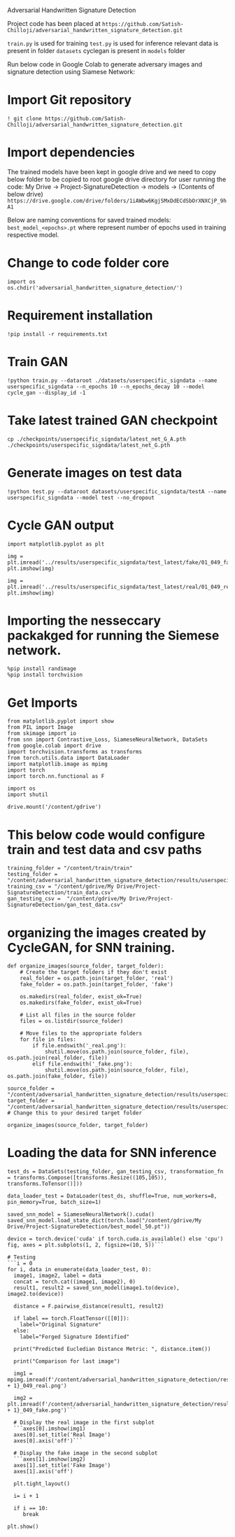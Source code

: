 Adversarial Handwritten Signature Detection

Project code has been placed at `https://github.com/Satish-Chilloji/adversarial_handwritten_signature_detection.git`

`train.py` is used for training
`test.py` is used for inference
relevant data is present in folder `datasets`
cyclegan is present in  `models` folder

Run below code in Google Colab to generate adversary images and signature detection using Siamese Network:

# Import Git repository
`! git clone https://github.com/Satish-Chilloji/adversarial_handwritten_signature_detection.git`

# Import dependencies
The trained models have been kept in google drive and we need to copy below folder to be copied to root google drive directory for user running the code:
My Drive -> Project-SignatureDetection -> models -> (Contents of below drive)
`https://drive.google.com/drive/folders/1iAWbw6KgjSMxDdECdSbOrXNXCjP_9hA1`

Below are naming conventions for saved trained models:
`best_model_<epochs>.pt`
where <epochs> represent number of epochs used in training respective model.

# Change to code folder core
```
import os
os.chdir('adversarial_handwritten_signature_detection/')
```

# Requirement installation
`!pip install -r requirements.txt`

# Train GAN
`!python train.py --dataroot ./datasets/userspecific_signdata --name userspecific_signdata --n_epochs 10 --n_epochs_decay 10 --model cycle_gan --display_id -1`

# Take latest trained GAN checkpoint
`cp ./checkpoints/userspecific_signdata/latest_net_G_A.pth ./checkpoints/userspecific_signdata/latest_net_G.pth`

# Generate images on test data
`!python test.py --dataroot datasets/userspecific_signdata/testA --name userspecific_signdata --model test --no_dropout`

# Cycle GAN output
```
import matplotlib.pyplot as plt

img = plt.imread('../results/userspecific_signdata/test_latest/fake/01_049_fake.png')
plt.imshow(img)

img = plt.imread('../results/userspecific_signdata/test_latest/real/01_049_real.png')
plt.imshow(img)
```

# Importing the nesseccary packakged for running the Siemese network.
```
%pip install randimage
%pip install torchvision
```

# Get Imports
```
from matplotlib.pyplot import show
from PIL import Image
from skimage import io
from snn import Contrastive_Loss, SiameseNeuralNetwork, DataSets
from google.colab import drive
import torchvision.transforms as transforms
from torch.utils.data import DataLoader
import matplotlib.image as mpimg
import torch
import torch.nn.functional as F

import os
import shutil

drive.mount('/content/gdrive')
```

# This below code would configure train and test data and csv paths
```
training_folder = "/content/train/train"
testing_folder = "/content/adversarial_handwritten_signature_detection/results/userspecific_signdata/test_latest"
training_csv = "/content/gdrive/My Drive/Project-SignatureDetection/train_data.csv"
gan_testing_csv =  "/content/gdrive/My Drive/Project-SignatureDetection/gan_test_data.csv"
```

# organizing the images created by CycleGAN, for SNN training.
```
def organize_images(source_folder, target_folder):
    # Create the target folders if they don't exist
    real_folder = os.path.join(target_folder, 'real')
    fake_folder = os.path.join(target_folder, 'fake')

    os.makedirs(real_folder, exist_ok=True)
    os.makedirs(fake_folder, exist_ok=True)

    # List all files in the source folder
    files = os.listdir(source_folder)

    # Move files to the appropriate folders
    for file in files:
        if file.endswith('_real.png'):
            shutil.move(os.path.join(source_folder, file), os.path.join(real_folder, file))
        elif file.endswith('_fake.png'):
            shutil.move(os.path.join(source_folder, file), os.path.join(fake_folder, file))

source_folder = "/content/adversarial_handwritten_signature_detection/results/userspecific_signdata/test_latest/images"
target_folder = "/content/adversarial_handwritten_signature_detection/results/userspecific_signdata/test_latest/"  # Change this to your desired target folder

organize_images(source_folder, target_folder)
```


# Loading the data for SNN inference
```
test_ds = DataSets(testing_folder, gan_testing_csv, transformation_fn = transforms.Compose([transforms.Resize((105,105)), transforms.ToTensor()]))

data_loader_test = DataLoader(test_ds, shuffle=True, num_workers=8, pin_memory=True, batch_size=1)

saved_snn_model = SiameseNeuralNetwork().cuda()
saved_snn_model.load_state_dict(torch.load("/content/gdrive/My Drive/Project-SignatureDetection/best_model_50.pt"))

device = torch.device('cuda' if torch.cuda.is_available() else 'cpu')
fig, axes = plt.subplots(1, 2, figsize=(10, 5))```

# Testing
```i = 0
for i, data in enumerate(data_loader_test, 0):
  image1, image2, label = data
  concat = torch.cat((image1, image2), 0)
  result1, result2 = saved_snn_model(image1.to(device), image2.to(device))

  distance = F.pairwise_distance(result1, result2)

  if label == torch.FloatTensor([[0]]):
    label="Original Signature"
  else:
    label="Forged Signature Identified"

  print("Predicted Eucledian Distance Metric: ", distance.item())

  print("Comparison for last image")

  img1 = mpimg.imread(f'/content/adversarial_handwritten_signature_detection/results/userspecific_signdata/test_latest/real/0{i + 1}_049_real.png')

  img2 = plt.imread(f'/content/adversarial_handwritten_signature_detection/results/userspecific_signdata/test_latest/fake/0{i + 1}_049_fake.png')```

  # Display the real image in the first subplot
  ```axes[0].imshow(img1)
  axes[0].set_title('Real Image')
  axes[0].axis('off')```

  # Display the fake image in the second subplot
  ```axes[1].imshow(img2)
  axes[1].set_title('Fake Image')
  axes[1].axis('off')

  plt.tight_layout()

  i= i + 1

  if i == 10:
     break

plt.show()

```
